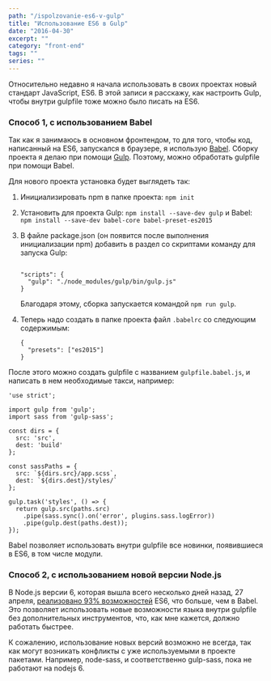 ```yaml
---
path: "/ispolzovanie-es6-v-gulp"
title: "Использование ES6 в Gulp"
date: "2016-04-30"
excerpt: ""
category: "front-end"
tags: ""
series: ""
---
```


Относительно недавно я начала использовать в своих проектах новый стандарт JavaScript, ES6. В этой записи я расскажу, как настроить Gulp, чтобы внутри gulpfile тоже можно было писать на ES6.

### Способ 1, с использованием Babel

Так как я занимаюсь в основном фронтендом, то для того, чтобы код, написанный на ES6, запускался в браузере, я использую [Babel](https://babeljs.io/). Сборку проекта я делаю при помощи [Gulp](http://gulpjs.com/). Поэтому, можно обработать gulpfile при помощи Babel.

Для нового проекта установка будет выглядеть так:

1. Инициализировать npm в папке проекта: `npm init`

3. Установить для проекта Gulp: `npm install --save-dev gulp` и Babel: `npm install --save-dev babel-core babel-preset-es2015`

5. В файле package.json (он появится после выполнения инициализации npm) добавить в раздел со скриптами команду для запуска Gulp:
    
    ```
    
    "scripts": {
      "gulp": "./node_modules/gulp/bin/gulp.js"
    }
    
    ```
    
    Благодаря этому, сборка запускается командой `npm run gulp`.
6. Теперь надо создать в папке проекта файл `.babelrc` со следующим содержимым:
    
    ```
    {
      "presets": ["es2015"]
    }
    ```
    

После этого можно создать gulpfile с названием `gulpfile.babel.js`, и написать в нем необходимые такси, например:

```
'use strict';

import gulp from 'gulp';
import sass from 'gulp-sass';

const dirs = {
  src: 'src',
  dest: 'build'
};

const sassPaths = {
  src: `${dirs.src}/app.scss`,
  dest: `${dirs.dest}/styles/`
};

gulp.task('styles', () => {
  return gulp.src(paths.src)
    .pipe(sass.sync().on('error', plugins.sass.logError))
    .pipe(gulp.dest(paths.dest));
});
```

Babel позволяет использовать внутри gulpfile все новинки, появившиеся в ES6, в том числе модули.

### Способ 2, с использованием новой версии Node.js

В Node.js версии 6, которая вышла всего несколько дней назад, 27 апреля, [реализовано 93% возможностей](https://kangax.github.io/compat-table/es6/) ES6, что больше, чем в Babel. Это позволяет использовать новые возможности языка внутри gulpfile без дополнительных инструментов, что, как мне кажется, должно работать быстрее.

К сожалению, использование новых версий возможно не всегда, так как могут возникать конфликты с уже используемыми в проекте пакетами. Например, node-sass, и соответственно gulp-sass, пока не работают на nodejs 6.
